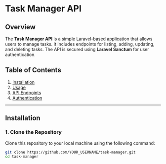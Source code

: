 # Task Manager API

## Overview
The **Task Manager API** is a simple Laravel-based application that allows users to manage tasks. It includes endpoints for listing, adding, updating, and deleting tasks. The API is secured using **Laravel Sanctum** for user authentication.

## Table of Contents
1. [Installation](#installation)
2. [Usage](#usage)
3. [API Endpoints](#api-endpoints)
4. [Authentication](#authentication)

---

## Installation

### 1. Clone the Repository

Clone this repository to your local machine using the following command:

```bash
git clone https://github.com/YOUR_USERNAME/task-manager.git
cd task-manager
